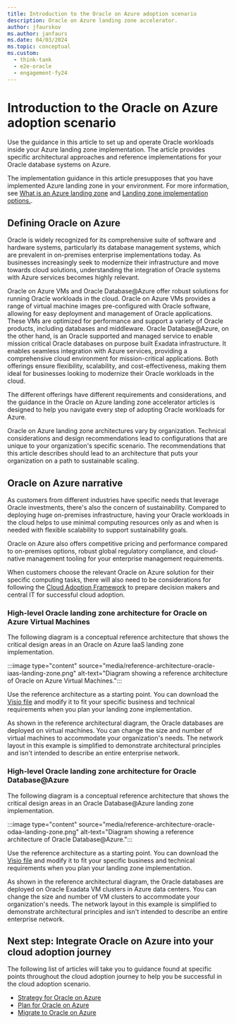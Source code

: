 ```yaml
---
title: Introduction to the Oracle on Azure adoption scenario
description: Oracle on Azure landing zone accelerator.
author: jfaurskov
ms.author: janfaurs
ms.date: 04/03/2024
ms.topic: conceptual
ms.custom: 
  - think-tank
  - e2e-oracle
  - engagement-fy24
---
```

# Introduction to the Oracle on Azure adoption scenario

Use the guidance in this article to set up and operate Oracle workloads inside your Azure landing zone implementation. The article provides specific architectural approaches and reference implementations for your Oracle database systems on Azure.

The implementation guidance in this article presupposes that you have implemented Azure landing zone in your environment. For more information, see [What is an Azure landing zone](/azure/cloud-adoption-framework/ready/landing-zone/implementation-options) and [Landing zone implementation options.](/azure/cloud-adoption-framework/ready/landing-zone/implementation-options).

## Defining Oracle on Azure

Oracle is widely recognized for its comprehensive suite of software and hardware systems, particularly its database management systems, which are prevalent in on-premises enterprise implementations today. As businesses increasingly seek to modernize their infrastructure and move towards cloud solutions, understanding the integration of Oracle systems with Azure services becomes highly relevant.

Oracle on Azure VMs and Oracle Database@Azure offer robust solutions for running Oracle workloads in the cloud. Oracle on Azure VMs provides a range of virtual machine images pre-configured with Oracle software, allowing for easy deployment and management of Oracle applications. These VMs are optimized for performance and support a variety of Oracle products, including databases and middleware. Oracle Database@Azure, on the other hand, is an Oracle supported and managed service to enable mission critical Oracle databases on purpose built Exadata infrastructure. It enables seamless integration with Azure services, providing a comprehensive cloud environment for mission-critical applications. Both offerings ensure flexibility, scalability, and cost-effectiveness, making them ideal for businesses looking to modernize their Oracle workloads in the cloud.

The different offerings have different requirements and considerations, and the guidance in the Oracle on Azure landing zone accelerator articles is designed to help you navigate every step of adopting Oracle workloads for Azure.

Oracle on Azure landing zone architectures vary by organization. Technical considerations and design recommendations lead to configurations that are unique to your organization's specific scenario. The recommendations that this article describes should lead to an architecture that puts your organization on a path to sustainable scaling.

## Oracle on Azure narrative

As customers from different industries have specific needs that leverage Oracle investments, there's also the concern of sustainability. Compared to deploying huge on-premises infrastructure, having your Oracle workloads in the cloud helps to use minimal computing resources only as and when is needed with flexible scalability to support sustainability goals.

Oracle on Azure also offers competitive pricing and performance compared to on-premises options, robust global regulatory compliance, and cloud-native management tooling for your enterprise management requirements.

When customers choose the relevant Oracle on Azure solution for their specific computing tasks, there will also need to be considerations for following the [Cloud Adoption Framework](/azure/cloud-adoption-framework/overview) to prepare decision makers and central IT for successful cloud adoption.

### High-level Oracle landing zone architecture for Oracle on Azure Virtual Machines

The following diagram is a conceptual reference architecture that shows the critical design areas in an Oracle on Azure IaaS landing zone implementation.

:::image type="content" source="media/reference-architecture-oracle-iaas-landing-zone.png" alt-text="Diagram showing a reference architecture of Oracle on Azure Virtual Machines.":::

Use the reference architecture as a starting point. You can download the [Visio file](https://github.com/MicrosoftDocs/cloud-adoption-framework/tree/main/docs/scenarios/oracle-iaas/media/Azure-Landing-Zone-Architecture-Oracle.vsdx) and modify it to fit your specific business and technical requirements when you plan your landing zone implementation.

As shown in  the reference architectural diagram, the Oracle databases are deployed on virtual machines. You can change the size and number of virtual machines to accommodate your organization's needs. The network layout in this example is simplified to demonstrate architectural principles and isn't intended to describe an entire enterprise network.

### High-level Oracle landing zone architecture for Oracle Database@Azure

The following diagram is a conceptual reference architecture that shows the critical design areas in an Oracle Database@Azure landing zone implementation.

:::image type="content" source="media/reference-architecture-oracle-odaa-landing-zone.png" alt-text="Diagram showing a reference architecture of Oracle Database@Azure.":::

Use the reference architecture as a starting point. You can download the [Visio file](https://github.com/MicrosoftDocs/cloud-adoption-framework/tree/main/docs/scenarios/oracle-iaas/media/Azure-Landing-Zone-Architecture-Oracle.vsdx) and modify it to fit your specific business and technical requirements when you plan your landing zone implementation.

As shown in  the reference architectural diagram, the Oracle databases are deployed on Oracle Exadata VM clusters in Azure data centers. You can change the size and number of VM clusters to accommodate your organization's needs. The network layout in this example is simplified to demonstrate architectural principles and isn't intended to describe an entire enterprise network.

## Next step: Integrate Oracle on Azure into your cloud adoption journey

The following list of articles will take you to guidance found at specific points throughout the cloud adoption journey to help you be successful in the cloud adoption scenario.

- [Strategy for Oracle on Azure](oracle-landing-zone-strategy.md)
- [Plan for Oracle on Azure](oracle-landing-zone-plan.md)
- [Migrate to Oracle on Azure](oracle-migration-planning.md)
